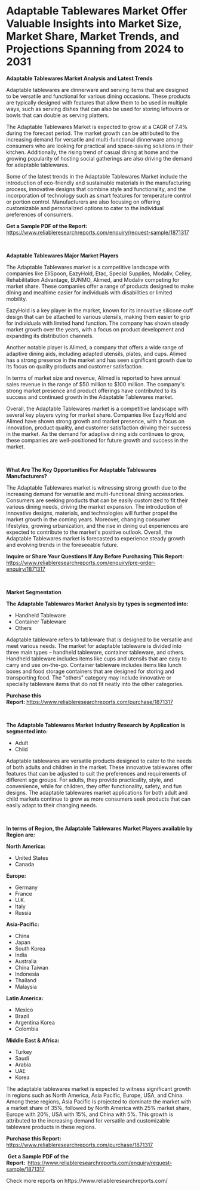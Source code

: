 <p><h1>Adaptable Tablewares Market Offer Valuable Insights into Market Size, Market Share, Market Trends, and Projections Spanning from 2024 to 2031</h1></p><p><strong>Adaptable Tablewares Market Analysis and Latest Trends</strong></p>
<p><p>Adaptable tablewares are dinnerware and serving items that are designed to be versatile and functional for various dining occasions. These products are typically designed with features that allow them to be used in multiple ways, such as serving dishes that can also be used for storing leftovers or bowls that can double as serving platters.</p><p>The Adaptable Tablewares Market is expected to grow at a CAGR of 7.4% during the forecast period. The market growth can be attributed to the increasing demand for versatile and multi-functional dinnerware among consumers who are looking for practical and space-saving solutions in their kitchen. Additionally, the rising trend of casual dining at home and the growing popularity of hosting social gatherings are also driving the demand for adaptable tablewares.</p><p>Some of the latest trends in the Adaptable Tablewares Market include the introduction of eco-friendly and sustainable materials in the manufacturing process, innovative designs that combine style and functionality, and the incorporation of technology such as smart features for temperature control or portion control. Manufacturers are also focusing on offering customizable and personalized options to cater to the individual preferences of consumers.</p></p>
<p><strong>Get a Sample PDF of the Report:&nbsp;</strong> <a href="https://www.reliableresearchreports.com/enquiry/request-sample/1871317">https://www.reliableresearchreports.com/enquiry/request-sample/1871317</a></p>
<p>&nbsp;</p>
<p><strong>Adaptable Tablewares Major Market Players</strong></p>
<p><p>The Adaptable Tablewares market is a competitive landscape with companies like EliSpoon, EazyHold, Etac, Special Supplies, Modaliv, Celley, Rehabilitation Advantage, BUNMO, Alimed, and Modaliv competing for market share. These companies offer a range of products designed to make dining and mealtime easier for individuals with disabilities or limited mobility.</p><p>EazyHold is a key player in the market, known for its innovative silicone cuff design that can be attached to various utensils, making them easier to grip for individuals with limited hand function. The company has shown steady market growth over the years, with a focus on product development and expanding its distribution channels.</p><p>Another notable player is Alimed, a company that offers a wide range of adaptive dining aids, including adapted utensils, plates, and cups. Alimed has a strong presence in the market and has seen significant growth due to its focus on quality products and customer satisfaction.</p><p>In terms of market size and revenue, Alimed is reported to have annual sales revenue in the range of $50 million to $100 million. The company's strong market presence and product offerings have contributed to its success and continued growth in the Adaptable Tablewares market.</p><p>Overall, the Adaptable Tablewares market is a competitive landscape with several key players vying for market share. Companies like EazyHold and Alimed have shown strong growth and market presence, with a focus on innovation, product quality, and customer satisfaction driving their success in the market. As the demand for adaptive dining aids continues to grow, these companies are well-positioned for future growth and success in the market.</p></p>
<p>&nbsp;</p>
<p><strong>What Are The Key Opportunities For Adaptable Tablewares Manufacturers?</strong></p>
<p><p>The Adaptable Tablewares market is witnessing strong growth due to the increasing demand for versatile and multi-functional dining accessories. Consumers are seeking products that can be easily customized to fit their various dining needs, driving the market expansion. The introduction of innovative designs, materials, and technologies will further propel the market growth in the coming years. Moreover, changing consumer lifestyles, growing urbanization, and the rise in dining out experiences are expected to contribute to the market's positive outlook. Overall, the Adaptable Tablewares market is forecasted to experience steady growth and evolving trends in the foreseeable future.</p></p>
<p><strong>Inquire or Share Your Questions If Any Before Purchasing This Report:</strong> <a href="https://www.reliableresearchreports.com/enquiry/pre-order-enquiry/1871317">https://www.reliableresearchreports.com/enquiry/pre-order-enquiry/1871317</a></p>
<p>&nbsp;</p>
<p><strong>Market Segmentation</strong></p>
<p><strong>The Adaptable Tablewares Market Analysis by types is segmented into:</strong></p>
<p><ul><li>Handheld Tableware</li><li>Container Tableware</li><li>Others</li></ul></p>
<p><p>Adaptable tableware refers to tableware that is designed to be versatile and meet various needs. The market for adaptable tableware is divided into three main types – handheld tableware, container tableware, and others. Handheld tableware includes items like cups and utensils that are easy to carry and use on-the-go. Container tableware includes items like lunch boxes and food storage containers that are designed for storing and transporting food. The "others" category may include innovative or specialty tableware items that do not fit neatly into the other categories.</p></p>
<p><strong>Purchase this Report:&nbsp;</strong><a href="https://www.reliableresearchreports.com/purchase/1871317">https://www.reliableresearchreports.com/purchase/1871317</a></p>
<p>&nbsp;</p>
<p><strong>The Adaptable Tablewares Market Industry Research by Application is segmented into:</strong></p>
<p><ul><li>Adult</li><li>Child</li></ul></p>
<p><p>Adaptable tablewares are versatile products designed to cater to the needs of both adults and children in the market. These innovative tablewares offer features that can be adjusted to suit the preferences and requirements of different age groups. For adults, they provide practicality, style, and convenience, while for children, they offer functionality, safety, and fun designs. The adaptable tablewares market applications for both adult and child markets continue to grow as more consumers seek products that can easily adapt to their changing needs.</p></p>
<p>&nbsp;</p>
<p><strong>In terms of Region, the Adaptable Tablewares Market Players available by Region are:</strong></p>
<p>
    <p> <strong> North America: </strong>
        <ul>
            <li>United States</li>
            <li>Canada</li>
        </ul>
        </p> 
    <p> <strong> Europe: </strong>
        <ul>
            <li>Germany</li>
            <li>France</li>
            <li>U.K.</li>
            <li>Italy</li>
            <li>Russia</li>
        </ul>
        </p> 
    <p> <strong> Asia-Pacific: </strong>
        <ul>
            <li>China</li>
            <li>Japan</li>
            <li>South Korea</li>
            <li>India</li>
            <li>Australia</li>
            <li>China Taiwan</li>
            <li>Indonesia</li>
            <li>Thailand</li>
            <li>Malaysia</li>
        </ul>
        </p> 
    <p> <strong> Latin America: </strong>
        <ul>
            <li>Mexico</li>
            <li>Brazil</li>
            <li>Argentina Korea</li>
            <li>Colombia</li>
        </ul>
        </p> 
    <p> <strong> Middle East & Africa: </strong>
        <ul>
            <li>Turkey</li>
            <li>Saudi</li>
            <li>Arabia</li>
            <li>UAE</li>
            <li>Korea</li>
        </ul>
    </p>
    </p>
<p><p>The adaptable tablewares market is expected to witness significant growth in regions such as North America, Asia Pacific, Europe, USA, and China. Among these regions, Asia Pacific is projected to dominate the market with a market share of 35%, followed by North America with 25% market share, Europe with 20%, USA with 15%, and China with 5%. This growth is attributed to the increasing demand for versatile and customizable tableware products in these regions.</p></p>
<p><strong>Purchase this Report: </strong><a href="https://www.reliableresearchreports.com/purchase/1871317">https://www.reliableresearchreports.com/purchase/1871317</a></p>
<p>&nbsp;<strong>Get a Sample PDF of the Report:&nbsp;&nbsp;</strong><a href="https://www.reliableresearchreports.com/enquiry/request-sample/1871317">https://www.reliableresearchreports.com/enquiry/request-sample/1871317</a></p>
<p><strong></strong></p>
<p>Check more reports on https://www.reliableresearchreports.com/</p>
